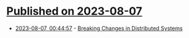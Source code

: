 # [Published on 2023-08-07](index.md)

* [2023-08-07, 00:44:57](https://lobste.rs/s/yulmj1/breaking_changes_distributed_systems) - [Breaking Changes in Distributed Systems](https://azeemba.com/posts/breaking-changes-in-distributed-systems.html)
